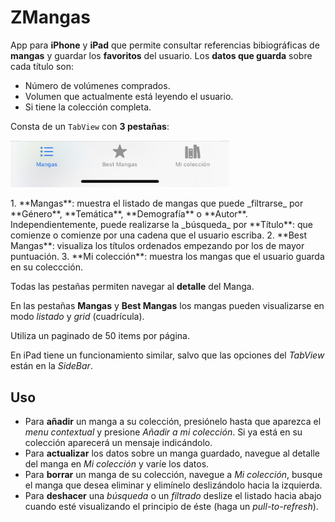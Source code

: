# ZMangas
App para **iPhone** y **iPad** que permite consultar referencias bibiográficas de **mangas** y guardar los **favoritos** del usuario. Los **datos que guarda** sobre cada título son:
* Número de volúmenes comprados.
* Volumen que actualmente está leyendo el usuario.
* Si tiene la colección completa.

Consta de un `TabView` con **3 pestañas**:
<p align="left">
  <img src="imgRM_TabView.jpg" width="350" title="El TabView">
</p>
1. **Mangas**: muestra el listado de mangas que puede _filtrarse_ por **Género**, **Temática**, **Demografía** o **Autor**. Independientemente, puede realizarse la _búsqueda_ por **Título**: que comienze o comienze por una cadena que el usuario escriba.
2. **Best Mangas**: visualiza los títulos ordenados empezando por los de mayor puntuación.
3. **Mi colección**: muestra los mangas que el usuario guarda en su coleccción.

Todas las pestañas permiten navegar al **detalle** del Manga.

En las pestañas **Mangas** y **Best Mangas** los mangas pueden visualizarse en modo _listado_ y _grid_ (cuadrícula).

Utiliza un paginado de 50 items por página.

En iPad tiene un funcionamiento similar, salvo que las opciones del _TabView_ están en la _SideBar_.

## Uso
* Para **añadir** un manga a su colección, presiónelo hasta que aparezca el _menu  contextual_ y presione _Añadir a mi colección_. Si ya está en su colección aparecerá un mensaje indicándolo.
* Para **actualizar** los datos sobre un manga guardado, navegue al detalle del manga en _Mi colección_ y varíe los datos.
* Para **borrar** un manga de su colección, navegue a _Mi colección_, busque el manga que desea eliminar y elimínelo deslizándolo hacia la izquierda.
* Para **deshacer** una _búsqueda_ o un _filtrado_ deslize el listado hacia abajo cuando esté visualizando el principio de éste (haga un _pull-to-refresh_).
